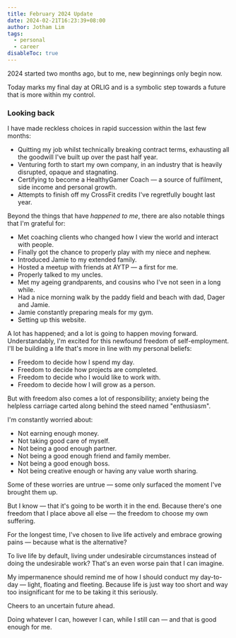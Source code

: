 ```yaml
---
title: February 2024 Update
date: 2024-02-21T16:23:39+08:00
author: Jotham Lim
tags:
  - personal
  - career
disableToc: true
---
```


2024 started two months ago, but to me, new beginnings only begin now.

Today marks my final day at ORLIG and is a symbolic step towards a future that is more within my control.

### Looking back
I have made reckless choices in rapid succession within the last few months:
-  Quitting my job whilst technically breaking contract terms, exhausting all the goodwill I've built up over the past half year.
-  Venturing forth to start my own company, in an industry that is heavily disrupted, opaque and stagnating.
-  Certifying to become a HealthyGamer Coach — a source of fulfilment, side income and personal growth.
-  Attempts to finish off my CrossFit credits I've regretfully bought last year.

Beyond the things that have *happened to me*, there are also notable things that I'm grateful for:
-  Met coaching clients who changed how I view the world and interact with people.
-  Finally got the chance to properly play with my niece and nephew.
-  Introduced Jamie to my extended family.
-  Hosted a meetup with friends at AYTP — a first for me.
-  Properly talked to my uncles.
-  Met my ageing grandparents, and cousins who I've not seen in a long while.
-  Had a nice morning walk by the paddy field and beach with dad, Dager and Jamie.
-  Jamie constantly preparing meals for my gym.
-  Setting up this website.

A lot has happened; and a lot is going to happen moving forward. Understandably, I'm excited for this newfound freedom of self-employment. I'll be building a life that's more in line with my personal beliefs:
-  Freedom to decide how I spend my day.
-  Freedom to decide how projects are completed.
-  Freedom to decide who I would like to work with.
-  Freedom to decide how I will grow as a person.

But with freedom also comes a lot of responsibility; anxiety being the helpless carriage carted along behind the steed named "enthusiasm".

I'm constantly worried about:
-  Not earning enough money.
-  Not taking good care of myself.
-  Not being a good enough partner.
-  Not being a good enough friend and family member.
-  Not being a good enough boss.
-  Not being creative enough or having any value worth sharing.

Some of these worries are untrue — some only surfaced the moment I've brought them up.

But I know — that it's going to be worth it in the end. Because there's one freedom that I place above all else — the freedom to choose my own suffering.

For the longest time, I've chosen to live life actively and embrace growing pains — because what is the alternative?

To live life by default, living under undesirable circumstances instead of doing the undesirable work? That's an even worse pain that I can imagine.

My impermanence should remind me of how I should conduct my day-to-day — light, floating and fleeting. Because life is just way too short and way too insignificant for me to be taking it this seriously. 

Cheers to an uncertain future ahead. 

Doing whatever I can, however I can, while I still can — and that is good enough for me.
